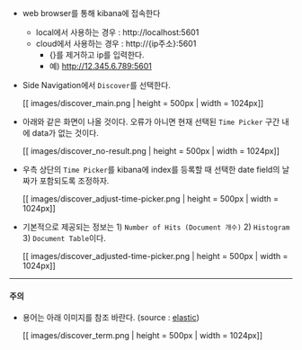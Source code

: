 * web browser를 통해 kibana에 접속한다
    * local에서 사용하는 경우 : http://localhost:5601
    * cloud에서 사용하는 경우 : http://{ip주소}:5601
        * {}를 제거하고 ip를 입력한다.
        * 예) http://12.345.6.789:5601
* Side Navigation에서 `Discover`를 선택한다.

    [[ images/discover_main.png | height = 500px | width = 1024px]]
* 아래와 같은 화면이 나올 것이다. 오류가 아니면 현재 선택된 `Time Picker` 구간 내에 data가 없는 것이다.

    [[ images/discover_no-result.png | height = 500px | width = 1024px]]
* 우측 상단의 `Time Picker`를 kibana에 index를 등록할 때 선택한 date field의 날짜가 포함되도록 조정하자.

    [[ images/discover_adjust-time-picker.png | height = 500px | width = 1024px]]
* 기본적으로 제공되는 정보는 1) `Number of Hits (Document 개수)` 2) `Histogram` 3) `Document Table`이다.

    [[ images/discover_adjusted-time-picker.png | height = 500px | width = 1024px]]

---
#### 주의
* 용어는 아래 이미지를 참조 바란다. (source : [elastic](https://www.elastic.co/guide/en/kibana/current/discover.html))

    [[ images/discover_term.png | height = 500px | width = 1024px]]
